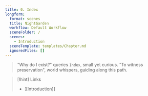 ```yaml
---
title: 0. Index
longform:
  format: scenes
  title: NightGarden
  workflow: Default Workflow
  sceneFolder: /
  scenes:
    - Introduction
  sceneTemplate: templates/Chapter.md
  ignoredFiles: []
---
```


> "Why do I exist?" queries `Index`, small yet curious. "To witness preservation", world whispers, guiding along this path.

> [!hint] Links
> -  [[Introduction]]